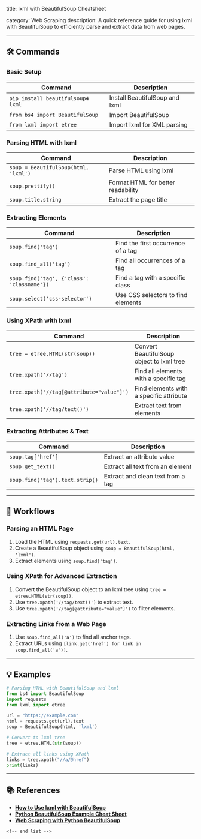 title: lxml with BeautifulSoup Cheatsheet

category: Web Scraping
description: A quick reference guide for using lxml with BeautifulSoup to efficiently parse and extract data from web pages.

---

## 🛠️ Commands

### **Basic Setup**

| Command                             | Description                    |
| ----------------------------------- | ------------------------------ |
| `pip install beautifulsoup4 lxml` | Install BeautifulSoup and lxml |
| `from bs4 import BeautifulSoup`   | Import BeautifulSoup           |
| `from lxml import etree`          | Import lxml for XML parsing    |

### **Parsing HTML with lxml**

| Command                                | Description                        |
| -------------------------------------- | ---------------------------------- |
| `soup = BeautifulSoup(html, 'lxml')` | Parse HTML using lxml              |
| `soup.prettify()`                    | Format HTML for better readability |
| `soup.title.string`                  | Extract the page title             |

### **Extracting Elements**

| Command                                      | Description                        |
| -------------------------------------------- | ---------------------------------- |
| `soup.find('tag')`                         | Find the first occurrence of a tag |
| `soup.find_all('tag')`                     | Find all occurrences of a tag      |
| `soup.find('tag', {'class': 'classname'})` | Find a tag with a specific class   |
| `soup.select('css-selector')`              | Use CSS selectors to find elements |

### **Using XPath with lxml**

| Command                                     | Description                               |
| ------------------------------------------- | ----------------------------------------- |
| `tree = etree.HTML(str(soup))`            | Convert BeautifulSoup object to lxml tree |
| `tree.xpath('//tag')`                     | Find all elements with a specific tag     |
| `tree.xpath('//tag[@attribute="value"]')` | Find elements with a specific attribute   |
| `tree.xpath('//tag/text()')`              | Extract text from elements                |

### **Extracting Attributes & Text**

| Command                           | Description                       |
| --------------------------------- | --------------------------------- |
| `soup.tag['href']`              | Extract an attribute value        |
| `soup.get_text()`               | Extract all text from an element  |
| `soup.find('tag').text.strip()` | Extract and clean text from a tag |

---

## 🔄 Workflows

### **Parsing an HTML Page**

1. Load the HTML using `requests.get(url).text`.
2. Create a BeautifulSoup object using `soup = BeautifulSoup(html, 'lxml')`.
3. Extract elements using `soup.find('tag')`.

### **Using XPath for Advanced Extraction**

1. Convert the BeautifulSoup object to an lxml tree using `tree = etree.HTML(str(soup))`.
2. Use `tree.xpath('//tag/text()')` to extract text.
3. Use `tree.xpath('//tag[@attribute="value"]')` to filter elements.

### **Extracting Links from a Web Page**

1. Use `soup.find_all('a')` to find all anchor tags.
2. Extract URLs using `[link.get('href') for link in soup.find_all('a')]`.

---

## 💡 Examples

```python
# Parsing HTML with BeautifulSoup and lxml
from bs4 import BeautifulSoup
import requests
from lxml import etree

url = "https://example.com"
html = requests.get(url).text
soup = BeautifulSoup(html, 'lxml')

# Convert to lxml tree
tree = etree.HTML(str(soup))

# Extract all links using XPath
links = tree.xpath("//a/@href")
print(links)
```

---

## 📚 References

- **[How to Use lxml with BeautifulSoup](https://www.geeksforgeeks.org/how-to-use-lxml-with-beautifulsoup-in-python/)**
- **[Python BeautifulSoup Example Cheat Sheet](https://www.javacodegeeks.com/python-beautifulsoup-example-cheat-sheet.html)**
- **[Web Scraping with Python BeautifulSoup](https://howtodoinjava.com/python/beautifulsoup-example-cheat-sheet/)**

```
<!-- end list -->
```
